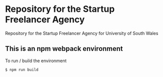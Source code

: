 # Repository for the Startup Freelancer Agency

Repository for the Startup Freelancer Agency for University of South Wales


## This is an npm webpack environment  
To run / build the environment
```console
$ npm run build

```

